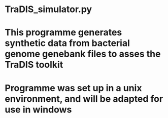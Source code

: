# TraDIS_simulator.py
# This programme generates synthetic data from bacterial genome genebank files to asses the TraDIS toolkit
# Programme was set up in a unix environment, and will be adapted for use in windows

